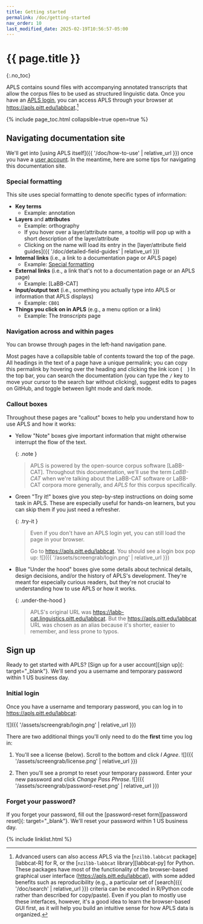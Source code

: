 ```yaml
---
title: Getting started
permalink: /doc/getting-started
nav_order: 10
last_modified_date: 2025-02-19T10:56:57-05:00
---
```


# {{ page.title }}
{:.no_toc}

APLS contains sound files with accompanying annotated transcripts that allow the corpus files to be used as structured linguistic data.
Once you have an [APLS login](#sign-up), you can access APLS through your browser at <https://apls.pitt.edu/labbcat>.[^r-python]
<!-- APLS works just like any other webpage: you can use the back/forward buttons to navigate, create bookmarks, load multiple pages in tabs, etc. -->

[^r-python]: Advanced users can also access APLS via the [`nzilbb.labbcat` package][labbcat-R] for R, or the [`nzilbb-labbcat` library][labbcat-py] for Python. These packages have most of the functionality of the browser-based graphical user interface (https://apls.pitt.edu/labbcat), with some added benefits such as reproducibility (e.g., a particular set of [search]({{ '/doc/search' | relative_url }}) criteria can be encoded in R/Python code rather than described for copy/paste). Even if you plan to mostly use these interfaces, however, it's a good idea to learn the browser-based GUI first, as it will help you build an intuitive sense for how APLS data is organized.

{% include page_toc.html collapsible=true open=true %}


## Navigating documentation site

We'll get into [using APLS itself]({{ '/doc/how-to-use' | relative_url }}) once you have a [user account](#sign-up).
In the meantime, here are some tips for navigating this documentation site.


### Special formatting

This site uses special formatting to denote specific types of information:

- **Key terms**
  - Example: <span class="keyterm">annotation</span>
  <!-- - Linked to corresponding entries in the [glossary]({{ '/doc/glossary' | relative_url }}) -->
- **Layers** and **attributes**
  - Example: <span class="layer">orthography</span>
  - If you hover over a layer/attribute name, a tooltip will pop up with a short description of the layer/attribute
  - Clicking on the name will load its entry in the [layer/attribute field guides]({{ '/doc/detailed-field-guides' | relative_url }})
- **Internal links** (i.e., a link to a documentation page or APLS page)
  - Example: [Special formatting](#special-formatting)
- **External links** (i.e., a link that's not to a documentation page or an APLS page)
  - Example: [LaBB-CAT]
- **Input/output text** (i.e., something you actually type into APLS or information that APLS displays)
  - Example: `CB01`
- **Things you click on in APLS** (e.g., a menu option or a link)
  - Example: The _transcripts_ page
  

### Navigation across and within pages

You can browse through pages in the left-hand navigation pane.
<!-- If you're viewing this site on a mobile device, you can click = to bring up the navigation -->
Most pages have a collapsible table of contents toward the top of the page.
All headings in the text of a page have a unique permalink; 
you can copy this permalink by hovering over the heading and clicking the link icon (<svg viewBox="0 0 16 16" aria-hidden="true" style="height: 1em;"><use xlink:href="#svg-link"></use></svg>)
In the top bar, you can search the documentation (you can type the `/` key to move your cursor to the search bar without clicking), suggest edits to pages on GitHub, and toggle between light mode and dark mode.


### Callout boxes

Throughout these pages are "callout" boxes to help you understand how to use APLS and how it works:

- Yellow "Note" boxes give important information that might otherwise interrupt the flow of the text.
  
  {: .note }
  > APLS is powered by the open-source corpus software [LaBB-CAT].
  > Throughout this documentation, we'll use the term _LaBB-CAT_ when we're talking about the LaBB-CAT software or LaBB-CAT corpora more generally, and _APLS_ for this corpus specifically.

- Green "Try it!" boxes give you step-by-step instructions on doing some task in APLS. These are especially useful for hands-on learners, but you can skip them if you just need a refresher.
  
  {: .try-it }
  > Even if you don't have an APLS login yet, you can still load the page in your browser.
  >
  > Go to <https://apls.pitt.edu/labbcat>.
  > You should see a login box pop up:
  > ![]({{ '/assets/screengrab/login.png' | relative_url }})

- Blue "Under the hood" boxes give some details about technical details, design decisions, and/or the history of APLS's development. They're meant for especially curious readers, but they're not crucial to understanding how to use APLS or how it works.
  
  {: .under-the-hood }
  > APLS's original URL was <https://labb-cat.linguistics.pitt.edu/labbcat>.
  > But the <https://apls.pitt.edu/labbcat> URL was chosen as an alias because it's shorter, easier to remember, and less prone to typos.

<!-- ## Terms of use -->

## Sign up

Ready to get started with APLS? 
[Sign up for a user account][sign up]{: target="_blank"}.
We'll send you a username and temporary password within 1 US business day.


### Initial login

Once you have a username and temporary password, you can log in to <https://apls.pitt.edu/labbcat>:

![]({{ '/assets/screengrab/login.png' | relative_url }})


There are two additional things you'll only need to do the **first** time you log in:

1. You'll see a license (below). Scroll to the bottom and click _I Agree_.
   ![]({{ '/assets/screengrab/license.png' | relative_url }})
   
1. Then you'll see a prompt to reset your temporary password. Enter your new password and click _Change Pass Phrase_.
    ![]({{ '/assets/screengrab/password-reset.png' | relative_url }})


### Forget your password?

If you forget your password, fill out the [password-reset form][password reset]{: target="_blank"}.
We'll reset your password within 1 US business day.


{% include linklist.html %}


